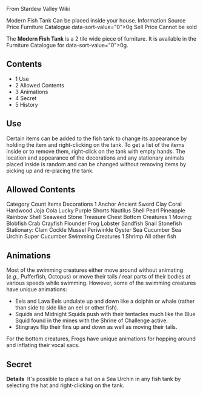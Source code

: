 From Stardew Valley Wiki

Modern Fish Tank Can be placed inside your house. Information Source Price Furniture Catalogue data-sort-value="0"&gt;0g Sell Price Cannot be sold

The **Modern Fish Tank** is a 2 tile wide piece of furniture. It is available in the Furniture Catalogue for data-sort-value="0"&gt;0g.

## Contents

- 1 Use
- 2 Allowed Contents
- 3 Animations
- 4 Secret
- 5 History

## Use

Certain items can be added to the fish tank to change its appearance by holding the item and right-clicking on the tank. To get a list of the items inside or to remove them, right-click on the tank with empty hands. The location and appearance of the decorations and any stationary animals placed inside is random and can be changed without removing items by picking up and re-placing the tank.

## Allowed Contents

Category Count Items Decorations 1 Anchor Ancient Sword Clay Coral Hardwood Joja Cola Lucky Purple Shorts Nautilus Shell Pearl Pineapple Rainbow Shell Seaweed Stone Treasure Chest Bottom Creatures 1 Moving: Blobfish Crab Crayfish Flounder Frog Lobster Sandfish Snail Stonefish Stationary: Clam Cockle Mussel Periwinkle Oyster Sea Cucumber Sea Urchin Super Cucumber Swimming Creatures 1 Shrimp All other fish

## Animations

Most of the swimming creatures either move around without animating (*e.g.,* Pufferfish, Octopus) or move their tails / rear parts of their bodies at various speeds while swimming. However, some of the swimming creatures have unique animations:

- Eels and Lava Eels undulate up and down like a dolphin or whale (rather than side to side like an eel or other fish).
- Squids and Midnight Squids push with their tentacles much like the Blue Squid found in the mines with the Shrine of Challenge active.
- Stingrays flip their fins up and down as well as moving their tails.

For the bottom creatures, Frogs have unique animations for hopping around and inflating their vocal sacs.

## Secret

**Details**  It's possible to place a hat on a Sea Urchin in any fish tank by selecting the hat and right-clicking on the tank.